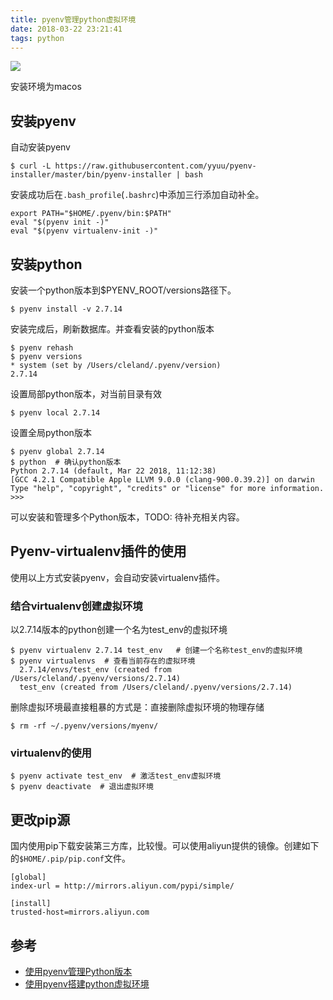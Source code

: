 ```yaml
---
title: pyenv管理python虚拟环境
date: 2018-03-22 23:21:41
tags: python
---
```

![](http://cleland.oss-cn-beijing.aliyuncs.com/blog/img/Hive-hive使用压缩/hive-hive使用压缩1.jpg)

安装环境为macos

<!-- more -->
## 安装pyenv
自动安装pyenv

``` shell
$ curl -L https://raw.githubusercontent.com/yyuu/pyenv-installer/master/bin/pyenv-installer | bash
```

安装成功后在`.bash_profile`(`.bashrc`)中添加三行添加自动补全。

``` 
export PATH="$HOME/.pyenv/bin:$PATH"
eval "$(pyenv init -)"
eval "$(pyenv virtualenv-init -)"

```

## 安装python
安装一个python版本到$PYENV_ROOT/versions路径下。

``` shell 
$ pyenv install -v 2.7.14
```

安装完成后，刷新数据库。并查看安装的python版本

``` shell
$ pyenv rehash
$ pyenv versions
* system (set by /Users/cleland/.pyenv/version)
2.7.14
```
设置局部python版本，对当前目录有效

``` shell
$ pyenv local 2.7.14
```

设置全局python版本

``` shell
$ pyenv global 2.7.14
$ python  # 确认python版本
Python 2.7.14 (default, Mar 22 2018, 11:12:38)
[GCC 4.2.1 Compatible Apple LLVM 9.0.0 (clang-900.0.39.2)] on darwin
Type "help", "copyright", "credits" or "license" for more information.
>>>
```

可以安装和管理多个Python版本，TODO: 待补充相关内容。

## Pyenv-virtualenv插件的使用
使用以上方式安装pyenv，会自动安装virtualenv插件。

### 结合virtualenv创建虚拟环境
以2.7.14版本的python创建一个名为test_env的虚拟环境

```
$ pyenv virtualenv 2.7.14 test_env   # 创建一个名称test_env的虚拟环境
$ pyenv virtualenvs  # 查看当前存在的虚拟环境
  2.7.14/envs/test_env (created from /Users/cleland/.pyenv/versions/2.7.14)
  test_env (created from /Users/cleland/.pyenv/versions/2.7.14)
```

删除虚拟环境最直接粗暴的方式是：直接删除虚拟环境的物理存储

```
$ rm -rf ~/.pyenv/versions/myenv/
```

### virtualenv的使用
```
$ pyenv activate test_env  # 激活test_env虚拟环境
$ pyenv deactivate  # 退出虚拟环境
```

## 更改pip源
国内使用pip下载安装第三方库，比较慢。可以使用aliyun提供的镜像。创建如下的`$HOME/.pip/pip.conf`文件。

```
[global]
index-url = http://mirrors.aliyun.com/pypi/simple/

[install]
trusted-host=mirrors.aliyun.com
```

## 参考
- [使用pyenv管理Python版本](http://einverne.github.io/post/2017/04/pyenv.html) 
- [使用pyenv搭建python虚拟环境](https://www.hi-linux.com/posts/63429.html)
